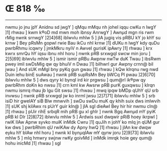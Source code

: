 # Œ 818 ‰
---
nwmu jo jnu jpY Anidnu sd jwgY ] qMqu mMqu nh joheI iqqu cwKu n lwgY
]1] rhwau ] kwm k®oD md mwn moh ibnsy AnrwgY ] Awnµd mgn ris rwm
rMig nwnk srnwgY ]2]4]68] iblwvlu mhlw 5 ] jIA jugiq vis pRBU kY
jo khY su krnw ] Bey pRsMn gopwl rwie Bau ikCu nhI krnw ]1] dUKu n
lwgY kdy quDu pwrbRhmu icqwry ] jmkMkru nyiV n AwveI gurisK ipAwry
]1] rhwau ] krx kwrx smrQu hY iqsu ibnu nhI horu ] nwnk pRB
srxwgqI swcw min joru ] 2]5]69] iblwvlu mhlw 5 ] ismir ismir
pRBu Awpnw nwTw duK Twau ] ibsRwm pwey imil swDsMig qw qy bhuiV n Dwau
]1] bilhwrI gur Awpny crnn@ bil jwau ] And sUK mMgl bny pyKq gun
gwau ]1] rhwau ] kQw kIrqnu rwg nwd Duin iehu binE suAwau ] nwnk
pRB supRsMn Bey bWCq Pl pwau ]2]6]70] iblwvlu mhlw 5 ] dws qyry
kI bynqI ird kir prgwsu ] qum@rI ik®pw qy pwrbRhm doKn ko nwsu ]1]
crn kml kw Awsrw pRB purK guxqwsu ] kIrqn nwmu ismrq rhau jb
lgu Git swsu ]1] rhwau ] mwq ipqw bMDp qUhY qU srb invwsu ] nwnk
pRB srxwgqI jw ko inrml jwsu ]2]7]71] iblwvlu mhlw 5 ] srb
isiD hir gweIAY siB Blw mnwvih ] swDu swDu muK qy khih suix dws
imlwvih ]1] sUK shj kilAwx rs pUrY guir kIn@ ] jIA sgl dieAwl
Bey hir hir nwmu cIn@ ]1] rhwau ] pUir rihE srbqR mih pRB gu xI ghIr
] nwnk Bgq Awnµd mY pyiK pRB kI DIr ]2]8]72] iblwvlu mhlw 5 ]
Ardwis suxI dwqwir pRiB hoey ikrpwl ] rwiK lIAw Apnw syvko muiK
inMdk Cwru ]1] quJih n johY ko mIq jn qUM gur kw dws ] pwrbRhim qU
rwiKAw dy Apny hwQ ]1] rhwau ] jIAn kw dwqw eyku hY bIAw nhI horu ]
nwnk kI bynµqIAw mY qyrw joru ]2]9]73] iblwvlu mhlw 5 ] mIq hmwry
swjnw rwKy goivMd ] inMdk imrqk hoie gey qum@ hohu inicMd ]1] rhwau ]
sgl
####
